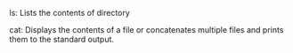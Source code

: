 ls: Lists the contents of directory

cat: Displays the contents of a file or concatenates multiple files and prints them to the standard output.
